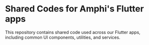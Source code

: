 # Shared Codes for Amphi's Flutter apps

This repository contains shared code used across our Flutter apps, including common UI components, utilities, and services.